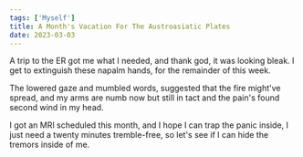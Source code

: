 ```yaml
---
tags: ['Myself']
title: A Month's Vacation For The Austroasiatic Plates
date: 2023-03-03
---
```


A trip to the ER got me what I needed,
and thank god, it was looking bleak.
I get to extinguish these napalm hands,
for the remainder of this week.

The lowered gaze and mumbled words,
suggested that the fire might've spread,
and my arms are numb now but still in tact 
and the pain's found second wind in my head.

I got an MRI scheduled this month,
and I hope I can trap the panic inside,
I just need a twenty minutes tremble-free,
so let's see if I can hide the tremors inside of me.
